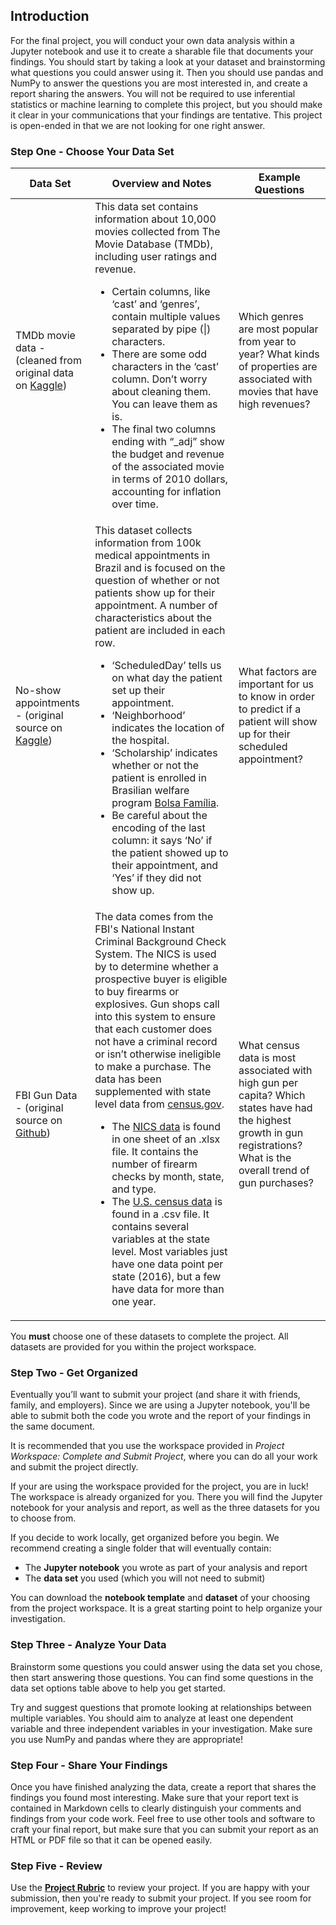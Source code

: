## Introduction

For the final project, you will conduct your own data analysis within a Jupyter notebook and use it to create a sharable file that documents your findings. You should start by taking a look at your dataset and brainstorming what questions you could answer using it. Then you should use pandas and NumPy to answer the questions you are most interested in, and create a report sharing the answers. You will not be required to use inferential statistics or machine learning to complete this project, but you should make it clear in your communications that your findings are tentative. This project is open-ended in that we are not looking for one right answer.

### Step One - Choose Your Data Set

<div class="markdown_table-responsive__Bf7V6"><table class="markdown_table__luvPz markdown_table-striped__8FWX9">
<thead>
<tr>
<th>Data Set</th>
<th>Overview and Notes</th>
<th>Example Questions</th>
</tr>
</thead>
<tbody>
<tr>
<td>TMDb movie data - (cleaned from original data on <a target="_blank" href="https://www.kaggle.com/tmdb/tmdb-movie-metadata">Kaggle</a>)</td>
<td>This data set contains information about 10,000 movies collected from The Movie Database (TMDb), including user ratings and revenue.  <ul> <li>Certain columns, like ‘cast’ and ‘genres’, contain multiple values separated by pipe (|) characters.</li> <li>There are some odd characters in the ‘cast’ column. Don’t worry about cleaning them. You can leave them as is.</li> <li>The final two columns ending with “_adj” show the budget and revenue of the associated movie in terms of 2010 dollars, accounting for inflation over time.</li> </ul></td>
<td>Which genres are most popular from year to year? What kinds of properties are associated with movies that have high revenues?</td>
</tr>
<tr>
<td>No-show appointments - (original source on <a target="_blank" href="https://www.kaggle.com/datasets/joniarroba/noshowappointments">Kaggle</a>)</td>
<td>This dataset collects information from 100k medical appointments in Brazil and is focused on the question of whether or not patients show up for their appointment. A number of characteristics about the patient are included in each row.  <ul> <li>‘ScheduledDay’ tells us on what day the patient set up their appointment.</li> <li>‘Neighborhood’ indicates the location of the hospital.</li> <li>‘Scholarship’ indicates whether or not the patient is enrolled in Brasilian welfare program <a target="_blank" href="https://en.wikipedia.org/wiki/Bolsa_Fam%C3%ADlia">Bolsa Família</a>.</li> <li>Be careful about the encoding of the last column: it says ‘No’ if the patient showed up to their appointment, and ‘Yes’ if they did not show up.</li> </ul></td>
<td>What factors are important for us to know in order to predict if a patient will show up for their scheduled appointment?</td>
</tr>
<tr>
<td>FBI Gun Data - (original source on <a target="_blank" href="https://github.com/BuzzFeedNews/nics-firearm-background-checks/blob/master/README.md">Github</a>)</td>
<td>The data comes from the FBI's National Instant Criminal Background Check System. The NICS is used by to determine whether a prospective buyer is eligible to buy firearms or explosives.  
Gun shops call into this system to ensure that each customer does not have a criminal record or isn’t otherwise ineligible to make a purchase.  
The data has been supplemented with state level data from <a target="_blank" href="https://www.census.gov/">census.gov</a>.  <ul> <li>The <a target="_blank" href="https://docs.google.com/viewer?url=https%3A%2F%2Fd17h27t6h515a5.cloudfront.net%2Ftopher%2F2017%2FNovember%2F5a0a4db8_gun-data%2Fgun-data.xlsx">NICS data</a> is found in one sheet of an .xlsx file. It contains the number of firearm checks by month, state, and type.</li> <li>The <a target="_blank" href="https://d17h27t6h515a5.cloudfront.net/topher/2017/November/5a0a554c_u.s.-census-data/u.s.-census-data.csv">U.S. census data</a> is found in a .csv file. It contains several variables at the state level. Most variables just have one data point per state (2016), but a few have data for more than one year.</li> </ul></td>
<td>What census data is most associated with high gun per capita? Which states have had the highest growth in gun registrations? What is the overall trend of gun purchases?</td>
</tr>
</tbody>
</table>
</div>

You **must** choose one of these datasets to complete the project.
All datasets are provided for you within the project workspace.

### Step Two - Get Organized

Eventually you’ll want to submit your project (and share it with friends, family, and employers). Since we are using a Jupyter notebook, you'll be able to submit both the code you wrote and the report of your findings in the same document.

It is recommended that you use the workspace provided in *Project Workspace: Complete and Submit Project*, where you can do all your work and submit the project directly.

If your are using the workspace provided for the project, you are in luck! The workspace is already organized for you. There you will find the Jupyter notebook for your analysis and report, as well as the three datasets for you to choose from.

If you decide to work locally, get organized before you begin. We recommend creating a single folder that will eventually contain:

* The **Jupyter notebook** you wrote as part of your analysis and report
* The **data set** you used (which you will not need to submit)

You can download the **notebook template** and **dataset** of your choosing from the project workspace. It is a great starting point to help organize your investigation.

### Step Three - Analyze Your Data

Brainstorm some questions you could answer using the data set you chose, then start answering those questions. You can find some questions in the data set options table above to help you get started.

Try and suggest questions that promote looking at relationships between multiple variables. You should aim to analyze at least one dependent variable and three independent variables in your investigation. Make sure you use NumPy and pandas where they are appropriate!

### Step Four - Share Your Findings

Once you have finished analyzing the data, create a report that shares the findings you found most interesting. Make sure that your report text is contained in Markdown cells to clearly distinguish your comments and findings from your code work. Feel free to use other tools and software to craft your final report, but make sure that you can submit your report as an HTML or PDF file so that it can be opened easily.

### Step Five - Review

Use the <a href="https://review.udacity.com/#!/rubrics/3298/view" target="_blank">**Project Rubric**</a> to review your project. If you are happy with your submission, then you're ready to submit your project. If you see room for improvement, keep working to improve your project!